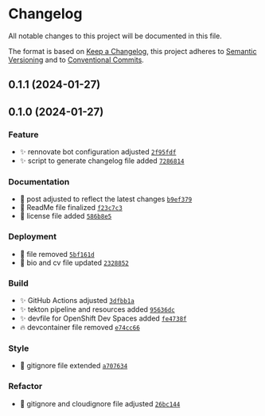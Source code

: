 # Changelog

All notable changes to this project will be documented in this file.

The format is based on [Keep a Changelog](https://keepachangelog.com/en/1.0.0/), this project adheres to [Semantic Versioning](https://semver.org/spec/v2.0.0.html) and to [Conventional Commits](https://www.conventionalcommits.org/en/v1.0.0/).

## 0.1.1 (2024-01-27)

## 0.1.0 (2024-01-27)

### Feature
- :sparkles: rennovate bot configuration adjusted [`2f95fdf`](/commit/2f95fdf)
- :sparkles: script to generate changelog file added [`7286814`](/commit/7286814)

### Documentation
- :rocket: post adjusted to reflect the latest changes [`b9ef379`](/commit/b9ef379)
- :memo: ReadMe file finalized [`f23c7c3`](/commit/f23c7c3)
- :memo: license file added [`586b8e5`](/commit/586b8e5)

### Deployment
- :rocket: file removed [`5bf161d`](/commit/5bf161d)
- :rocket: bio and cv file updated [`2328852`](/commit/2328852)

### Build
- :sparkles: GitHub Actions adjusted [`3dfbb1a`](/commit/3dfbb1a)
- :sparkles: tekton pipeline and resources added [`95636dc`](/commit/95636dc)
- :sparkles: devfile for OpenShift Dev Spaces added [`fe4738f`](/commit/fe4738f)
- :fire: devcontainer file removed [`e74cc66`](/commit/e74cc66)

### Style
- :art: gitignore file extended [`a707634`](/commit/a707634)

### Refactor
- :art: gitignore and cloudignore file adjusted [`26bc144`](/commit/26bc144)

